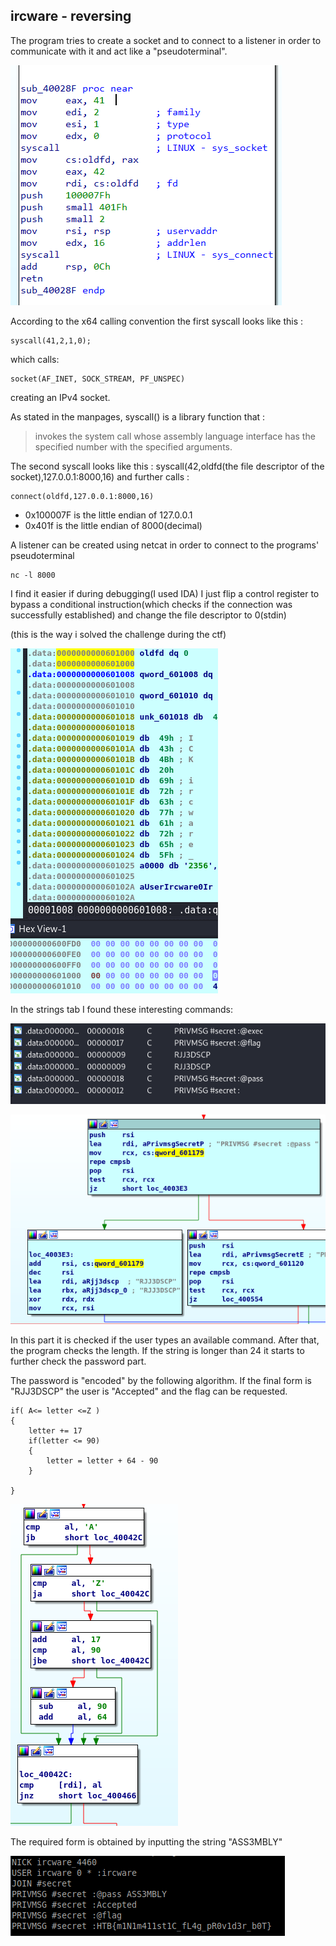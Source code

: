 ## ircware - reversing
The program tries to create a socket and to connect to a listener in order to communicate with it and act like a "pseudoterminal".

![socket](writeupfiles/socket.png)

According to the x64 calling convention the first syscall looks like this :
```
syscall(41,2,1,0);
```
which calls:
```
socket(AF_INET, SOCK_STREAM, PF_UNSPEC)
```
creating an IPv4 socket.

As stated in the manpages, syscall() is a library function that :
> invokes the system
> call whose assembly language interface has the specified number
> with the specified arguments.

The second syscall looks like this :
syscall(42,oldfd(the file descriptor of the socket),127.0.0.1:8000,16) and further calls :
```
connect(oldfd,127.0.0.1:8000,16)
```

* 0x100007F is the little endian of 127.0.0.1
* 0x401f is the little endian of 8000(decimal)

A listener can be created using netcat in order to connect to the programs' pseudoterminal 

```
nc -l 8000
```


I find it easier if during debugging(I used IDA) I just flip a control register to bypass a conditional instruction(which checks if the connection was successfully established) and change the file descriptor to 0(stdin)

(this is the way i solved the challenge during the ctf)


![file_descr](writeupfiles/file_descriptor.png)


In the strings tab I found these interesting commands:

![strings](writeupfiles/strings.png)


![password encoding](writeupfiles/pass_check.png)


In this part it is checked if the user types an available command. After that,
the program checks the length. If the string is longer than 24
it starts to further check the password part.

The password is "encoded" by the following algorithm. If the final form is "RJJ3DSCP" 
the user is "Accepted" and the flag can be requested.

```
if( A<= letter <=Z )
{
	letter += 17
	if(letter <= 90)
	{
		letter = letter + 64 - 90
	}

}
```

![password encoding](writeupfiles/pass_algo.png)

The required form is obtained by inputting the string "ASS3MBLY"

![flag](writeupfiles/flag.png)

